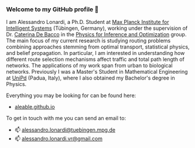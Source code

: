 ### Welcome to my GitHub profile 🎉

I am Alessandro Lonardi, a Ph.D. Student at <a href="https://www.is.mpg.de/">Max Planck Institute for Intelligent Systems</a> (Tübingen, Germany), working under the supervision of Dr. <a href="https://cdebacco.com/">Caterina De Bacco</a> in the <a href="https://www.is.mpg.de/employees?_=1598796063852&action=index&controller=employees&departments=pio&query=&utf8=\%E2\%9C\%93">Physics for Inference and Optimization</a> group. The main focus of my current research is studying routing problems combining approaches stemming from optimal transport, statistical physics, and belief propagation. In particular, I am interested in understanding how different route selection mechanisms affect traffic and total path length of networks. The applications of my work span from urban to biological networks. Previously I was a Master's Student in Mathematical Engineering at <a href="https://www.unipd.it/en/">UniPd</a> (Padua, Italy), where I also obtained my Bachelor's degree in Physics.

Everything you may be looking for can be found here:
- <a href="https://aleable.github.io/">aleable.github.io</a>

To get in touch with me you can send an email to:
- 📫 <a href="alessandro.lonardi@tuebingen.mpg.de">alessandro.lonardi@tuebingen.mpg.de</a>
- 📫 <a href="alessandro.lonardi.vr@gmail.com">alessandro.lonardi.vr@gmail.com</a>
